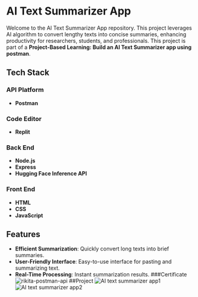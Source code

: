 # AI Text Summarizer App

Welcome to the AI Text Summarizer App repository. This project leverages  AI algorithm to convert lengthy texts into concise summaries, enhancing productivity for researchers, students, and professionals. This project is part of a **Project-Based Learning: Build an AI Text Summarizer app using postman**.

## Tech Stack

### API Platform
- **Postman**

### Code Editor
- **Replit**

### Back End
- **Node.js**
- **Express**
- **Hugging Face Inference API**

### Front End
- **HTML**
- **CSS**
- **JavaScript**

## Features

- **Efficient Summarization**: Quickly convert long texts into brief summaries.
- **User-Friendly Interface**: Easy-to-use interface for pasting and summarizing text.
- **Real-Time Processing**: Instant summarization results.
###Certificate
![rikita-postman-api](https://github.com/rikitadsouza/AI-Text-Summarizer-App/assets/172062132/f9efce26-0792-4705-9157-1561be244fbf)
##Project
![AI text summarizer app1](https://github.com/rikitadsouza/AI-Text-Summarizer-App/assets/172062132/d49ec607-01db-42fb-af87-c46ae1455b29)
![AI text summarizer app2](https://github.com/rikitadsouza/AI-Text-Summarizer-App/assets/172062132/55363f83-51b9-429e-b798-d14f68fae127)

